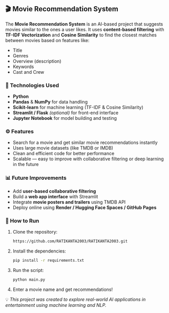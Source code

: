 ## 🎬 Movie Recommendation System

The **Movie Recommendation System** is an AI-based project that suggests movies similar to the ones a user likes.
It uses **content-based filtering** with **TF-IDF Vectorization** and **Cosine Similarity** to find the closest matches between movies based on features like:

* Title
* Genres
* Overview (description)
* Keywords
* Cast and Crew

### 🧠 Technologies Used

* **Python**
* **Pandas** & **NumPy** for data handling
* **Scikit-learn** for machine learning (TF-IDF & Cosine Similarity)
* **Streamlit / Flask** *(optional)* for front-end interface
* **Jupyter Notebook** for model building and testing

### ⚙️ Features

* Search for a movie and get similar movie recommendations instantly
* Uses large movie datasets (like TMDB or IMDB)
* Clean and efficient code for better performance
* Scalable — easy to improve with collaborative filtering or deep learning in the future

### 📊 Future Improvements

* Add **user-based collaborative filtering**
* Build a **web app interface** with Streamlit
* Integrate **movie posters and trailers** using TMDB API
* Deploy online using **Render / Hugging Face Spaces / GitHub Pages**

### 🚀 How to Run

1. Clone the repository:

   ```bash
   https://github.com/RATIKANTA2003/RATIKANTA2003.git
   ```
2. Install the dependencies:

   ```bash
   pip install -r requirements.txt
   ```
3. Run the script:

   ```bash
   python main.py
   ```
4. Enter a movie name and get recommendations!

💡 *This project was created to explore real-world AI applications in entertainment using machine learning and NLP.*
